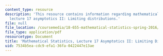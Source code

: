 ```yaml
---
content_type: resource
description: 'This resource contains information regarding mathematical statistics,
  lecture 17 asymptotics II: Limiting distributions.'
file: null
file_location: /coursemedia/18-655-mathematical-statistics-spring-2016/7534b5eacdc9efa136fa0422447e13ae_MIT18_655S16_LecNote17.pdf
file_type: application/pdf
resourcetype: Document
title: 'Mathematical Statistics, Lecture 17 Asymptotics II: Limiting Distributions'
uid: 7534b5ea-cdc9-efa1-36fa-0422447e13ae
---
```

